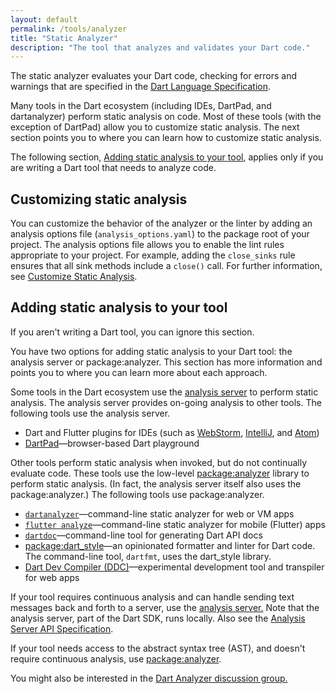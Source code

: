 ```yaml
---
layout: default
permalink: /tools/analyzer
title: "Static Analyzer"
description: "The tool that analyzes and validates your Dart code."
---
```


The static analyzer evaluates your Dart code,
checking for errors and warnings that are specified in the
[Dart Language Specification](https://www.dartlang.org/docs/spec/).

Many tools in the Dart ecosystem (including IDEs, DartPad, and dartanalyzer)
perform static analysis on code. Most of these tools (with the exception
of DartPad) allow you to customize static analysis. The next section
points you to where you can learn how to customize static analysis.

The following section,
[Adding static analysis to your tool](#adding-static-analysis),
applies only if you are writing a Dart tool that needs to analyze code.

## Customizing static analysis

You can customize the behavior of the analyzer or the linter
by adding an analysis options file (`analysis_options.yaml`) to
the package root of your project. The analysis options file allows
you to enable the lint rules appropriate to your project.
For example, adding the `close_sinks` rule ensures that all
sink methods include a `close()` call. For further information, see
[Customize Static Analysis](/guides/language/analysis-options).

<a name="adding-static-analysis"></a>
## Adding static analysis to your tool

If you aren't writing a Dart tool, you can ignore this section.

You have two options for adding static analysis to your Dart tool:
the analysis server or package:analyzer.
This section has more information and points you to where you can
learn more about each approach.

Some tools in the Dart ecosystem use the [analysis
server](https://github.com/dart-lang/sdk/tree/master/pkg/analysis_server)
to perform static analysis. The analysis server provides on-going
analysis to other tools. The following tools use the analysis server.

* Dart and Flutter plugins for IDEs (such as
  [WebStorm](https://webdev.dartlang.org/tools/webstorm),
  [IntelliJ](https://www.dartlang.org/tools/jetbrains-plugin), and
  [Atom](https://atom.io/packages/dartlang))
* [DartPad](https://www.dartlang.org/tools/dartpad)&mdash;browser-based
  Dart playground

Other tools perform static analysis when invoked, but do not continually
evaluate code. These tools use the low-level
[package:analyzer](https://pub.dartlang.org/packages/analyzer) library
to perform static analysis. (In fact, the analysis server itself
also uses the package:analyzer.) The following tools use
package:analyzer.

* [`dartanalyzer`](https://github.com/dart-lang/sdk/tree/master/pkg/analyzer_cli#dartanalyzer
)&mdash;command-line static analyzer for web or VM apps
* [`flutter analyze`](https://flutter.io/debugging/#the-dart-analyzer)&mdash;command-line
  static analyzer for mobile (Flutter) apps
* [`dartdoc`](https://github.com/dart-lang/dartdoc)&mdash;command-line tool
  for generating Dart API docs
* [package:dart_style](https://github.com/dart-lang/dart_style)&mdash;an
  opinionated formatter and linter for Dart code. The command-line tool,
  `dartfmt`, uses the dart_style library.
* [Dart Dev Compiler (DDC)](https://github.com/dart-lang/sdk/tree/master/pkg/dev_compiler)&mdash;experimental development tool and transpiler for web apps

If your tool requires continuous analysis and can handle sending text
messages back and forth to a server, use the [analysis
server.](https://github.com/dart-lang/sdk/tree/master/pkg/analysis_server)
Note that the analysis server, part of the Dart SDK, runs locally.
Also see the [Analysis Server API
Specification](https://htmlpreview.github.io/?https://github.com/dart-lang/sdk/blob/master/pkg/analysis_server/doc/api.html).

If your tool needs access to the abstract syntax tree (AST), and doesn't
require continuous analysis,
use [package:analyzer](https://pub.dartlang.org/packages/analyzer).

You might also be interested in the [Dart Analyzer discussion
group.](https://groups.google.com/a/dartlang.org/forum/#!forum/analyzer-discuss)
